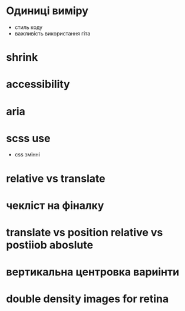 # Одиниці виміру

- стиль коду
- важливість використання гіта


























# shrink

# accessibility
# aria
<!-- aria-label -->
<!-- aria-hidden="true" -->



# scss use

- css змінні







# relative vs translate
# чекліст на фіналку

# translate vs position relative vs postiiob aboslute


# вертикальна центровка вариінти



# double density images for retina

<!-- HOC
recursive tree -->


